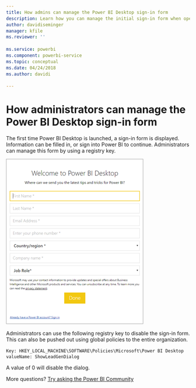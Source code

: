 ```yaml
---
title: How admins can manage the Power BI Desktop sign-in form
description: Learn how you can manage the initial sign-in form when opening Power BI Desktop.
author: davidiseminger
manager: kfile
ms.reviewer: ''

ms.service: powerbi
ms.component: powerbi-service
ms.topic: conceptual
ms.date: 04/24/2018
ms.author: davidi

---
```

# How administrators can manage the Power BI Desktop sign-in form
The first time Power BI Desktop is launched, a sign-in form is displayed. Information can be filled in, or sign into Power BI to continue. Administrators can manage this form by using a registry key. 

![Initial sign-in form for Power BI Desktop](media/desktop-admin-sign-in-form/sign-in-form.png)

Administrators can use the following registry key to disable the sign-in form. This can also be pushed out using global policies to the entire organization.

```
Key: HKEY_LOCAL_MACHINE\SOFTWARE\Policies\Microsoft\Power BI Desktop
valueName: ShowLeadGenDialog
```

A value of 0 will disable the dialog.

More questions? [Try asking the Power BI Community](http://community.powerbi.com/)


